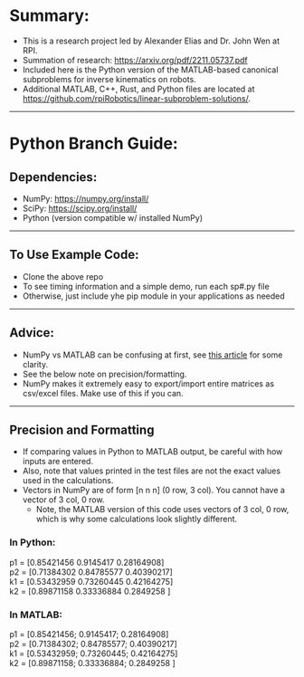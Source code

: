 # Summary:
- This is a research project led by Alexander Elias and Dr. John Wen at RPI.
- Summation of research: https://arxiv.org/pdf/2211.05737.pdf
- Included here is the Python version of the MATLAB-based canonical subproblems for inverse kinematics on robots.
- Additional MATLAB, C++, Rust, and Python files are located at https://github.com/rpiRobotics/linear-subproblem-solutions/.
---
# Python Branch Guide:
## Dependencies:
- NumPy: https://numpy.org/install/
- SciPy: https://scipy.org/install/
- Python (version compatible w/ installed NumPy)
---
## To Use Example Code:
- Clone the above repo
- To see timing information and a simple demo, run each sp#.py file
- Otherwise, just include yhe pip module in your applications as needed
---
## Advice:
- NumPy vs MATLAB can be confusing at first, see [this article](https://numpy.org/doc/stable/user/numpy-for-matlab-users.html) for some clarity.
- See the below note on precision/formatting.
- NumPy makes it extremely easy to export/import entire matrices as csv/excel files.  Make use of this if you can.
---
## Precision and Formatting
- If comparing values in Python to MATLAB output, be careful with how inputs are entered.
- Also, note that values printed in the test files are not the exact values used in the calculations.
- Vectors in NumPy are of form [n n n] (0 row, 3 col).  You cannot have a vector of 3 col, 0 row.
  - Note, the MATLAB version of this code uses vectors of 3 col, 0 row, which is why some calculations look slightly different.
### In Python:
   p1 = [0.85421456 0.9145417  0.28164908]\
   p2 = [0.71384302 0.84785577 0.40390217]\
   k1 = [0.53432959 0.73260445 0.42164275]\
   k2 = [0.89871158 0.33336884 0.2849258 ]
### In MATLAB:
   p1 = [0.85421456; 0.9145417;  0.28164908]\
   p2 = [0.71384302; 0.84785577; 0.40390217]\
   k1 = [0.53432959; 0.73260445; 0.42164275]\
   k2 = [0.89871158; 0.33336884; 0.2849258 ]